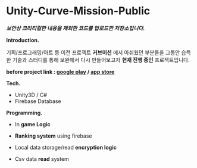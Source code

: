 # Unity-Curve-Mission-Public
***보안상 크리티컬한 내용을 제외한 코드를 업로드한 저장소입니다.***


**Introduction.**

 기획/프로그래밍/아트 등 이전 프로젝트 **커브미션** 에서 아쉬웠던 부분들을 그동안 습득한 기술과 스터디를 통해 보완해서 다시 만들어보고자 **현재 진행 중인** 프로젝트입니다.
     
**before project link : [google play](https://play.google.com/store/apps/details?id=com.DAPZY.curvemission&hl=es_HN) / [app store](https://apps.apple.com/kr/app/%EC%BB%A4%EB%B8%8C%EB%AF%B8%EC%85%98/id1343593867)**

**Tech.**

- Unity3D / C#
- Firebase Database



**Programming.**

- In **game Logic**
- **Ranking system** using firebase
- Local data storage/read **encryption logic**

- Csv data **read** system

